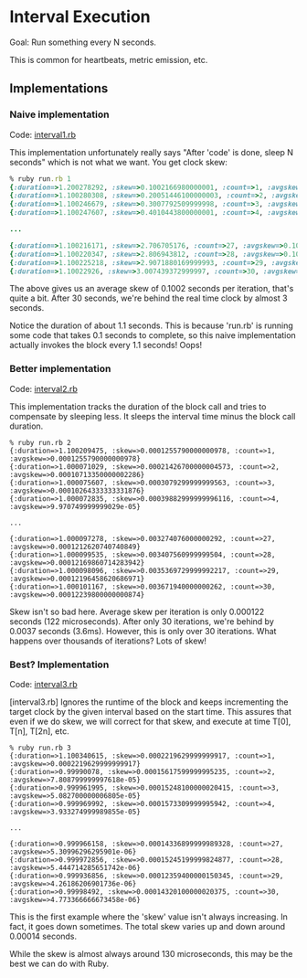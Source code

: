# Interval Execution

Goal: Run something every N seconds.

This is common for heartbeats, metric emission, etc.

## Implementations

### Naive implementation 

Code: [interval1.rb](https://github.com/jordansissel/software-patterns/blob/master/interval-execution/ruby/examples/interval1.rb)

This implementation unfortunately really says "After 'code' is done, sleep N
seconds" which is not what we want. You get clock skew:

```ruby
% ruby run.rb 1
{:duration=>1.200278292, :skew=>0.1002166980000001, :count=>1, :avgskew=>0.1002166980000001}
{:duration=>1.100280308, :skew=>0.20051446100000003, :count=>2, :avgskew=>0.10025723050000002}
{:duration=>1.100246679, :skew=>0.3007792509999998, :count=>3, :avgskew=>0.10025975033333327}
{:duration=>1.100247607, :skew=>0.4010443800000001, :count=>4, :avgskew=>0.10026109500000002}

...

{:duration=>1.100216171, :skew=>2.706705176, :count=>27, :avgskew=>0.10024833985185184}
{:duration=>1.100220347, :skew=>2.806943812, :count=>28, :avgskew=>0.10024799328571429}
{:duration=>1.100225218, :skew=>2.9071880169999993, :count=>29, :avgskew=>0.1002478626551724}
{:duration=>1.10022926, :skew=>3.007439372999997, :count=>30, :avgskew=>0.1002479790999999}
```

The above gives us an average skew of 0.1002 seconds per iteration, that's
quite a bit. After 30 seconds, we're behind the real time clock by almost 3
seconds.

Notice the duration of about 1.1 seconds. This is because 'run.rb' is running
some code that takes 0.1 seconds to complete, so this naive implementation
actually invokes the block every 1.1 seconds! Oops!

### Better implementation

Code: [interval2.rb](https://github.com/jordansissel/software-patterns/blob/master/interval-execution/ruby/examples/interval2.rb)

This implementation tracks the duration of the block call and tries to
compensate by sleeping less. It sleeps the interval time minus the block call
duration.

```
% ruby run.rb 2
{:duration=>1.100209475, :skew=>0.0001255790000000978, :count=>1, :avgskew=>0.0001255790000000978}
{:duration=>1.000071029, :skew=>0.00021426700000004573, :count=>2, :avgskew=>0.00010713350000002286}
{:duration=>1.000075607, :skew=>0.0003079299999999563, :count=>3, :avgskew=>0.00010264333333331876}
{:duration=>1.000072835, :skew=>0.00039882999999996116, :count=>4, :avgskew=>9.970749999999029e-05}

...

{:duration=>1.000097278, :skew=>0.003274076000000292, :count=>27, :avgskew=>0.0001212620740740849}
{:duration=>1.000099535, :skew=>0.003407560999999504, :count=>28, :avgskew=>0.00012169860714283942}
{:duration=>1.000098096, :skew=>0.0035369729999992217, :count=>29, :avgskew=>0.00012196458620686971}
{:duration=>1.000101167, :skew=>0.003671940000000262, :count=>30, :avgskew=>0.00012239800000000874}
```

Skew isn't so bad here. Average skew per iteration is only 0.000122 seconds
(122 microseconds). After only 30 iterations, we're behind by 0.0037 seconds
(3.6ms). However, this is only over 30 iterations. What happens over thousands
of iterations? Lots of skew!

### Best? Implementation

Code: [interval3.rb](https://github.com/jordansissel/software-patterns/blob/master/interval-execution/ruby/examples/interval3.rb)

[interval3.rb] Ignores the runtime of the block and keeps incrementing the
target clock by the given interval based on the start time. This assures that
even if we do skew, we will correct for that skew, and execute at time T[0],
T[n], T[2n], etc.

```
% ruby run.rb 3
{:duration=>1.100340615, :skew=>0.0002219629999999917, :count=>1, :avgskew=>0.0002219629999999917}
{:duration=>0.99990078, :skew=>0.00015617599999995235, :count=>2, :avgskew=>7.808799999997618e-05}
{:duration=>0.999961995, :skew=>0.00015248100000020415, :count=>3, :avgskew=>5.082700000006805e-05}
{:duration=>0.999969992, :skew=>0.0001573309999995942, :count=>4, :avgskew=>3.933274999989855e-05}

...

{:duration=>0.999966158, :skew=>0.00014336899999989328, :count=>27, :avgskew=>5.30996296295901e-06}
{:duration=>0.999972856, :skew=>0.00015245199999824877, :count=>28, :avgskew=>5.444714285651742e-06}
{:duration=>0.999936856, :skew=>0.00012359400000150345, :count=>29, :avgskew=>4.26186206901736e-06}
{:duration=>0.99998492, :skew=>0.00014320100000020375, :count=>30, :avgskew=>4.773366666673458e-06}
```

This is the first example where the 'skew' value isn't always increasing. In
fact, it goes down sometimes. The total skew varies up and down around 0.00014
seconds.

While the skew is almost always around 130 microseconds, this may be the best
we can do with Ruby.
